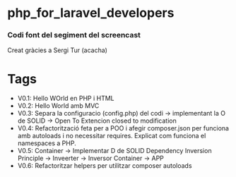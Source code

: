 # php_for_laravel_developers

### Codi font del segiment del screencast



Creat gràcies a Sergi Tur (acacha)
# Tags

- V0.1: Hello WOrld en PHP i HTML
- V0.2: Hello World amb MVC
- V0.3: Separa la configuracio (config.php) del codi -> implementant la O de SOLID -> Open To Extencion closed to modification
- V0.4: Refactorització feta per a POO i afegir composer.json per funciona amb
autoloads i no necessitar requires. Explicat com funciona el namespaces a
PHP.
- V0.5: Container -> Implementar D de SOLID Dependency Inversion Principle -> Inveerter -> Inversor Container -> APP
- V0.6: Refactoritzar helpers per utilitzar composer autoloads